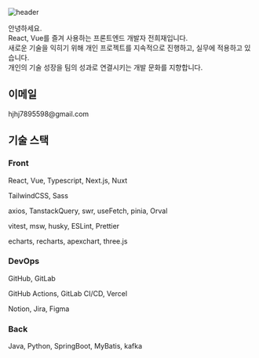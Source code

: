 ![header](https://capsule-render.vercel.app/api?type=waving&color=gradient&height=300&section=header&text=Jun%20huijae&fontSize=90&animation=fadeIn)

안녕하세요. <br>
React, Vue를 즐겨 사용하는 프론트엔드 개발자 전희재입니다.<br/>
새로운 기술을 익히기 위해 개인 프로젝트를 지속적으로 진행하고, 실무에 적용하고 있습니다.<br/>
개인의 기술 성장을 팀의 성과로 연결시키는 개발 문화를 지향합니다.<br/>

<h2>이메일</h2>
  hjhj7895598@gmail.com
<h2>기술 스택</h2>
<h3>Front</h3>
<p>React, Vue, Typescript, Next.js, Nuxt</p>
<p>TailwindCSS, Sass</p>
<p>axios, TanstackQuery, swr, useFetch, pinia, Orval</p>
<p>vitest, msw, husky, ESLint, Prettier</p>
<p>echarts, recharts, apexchart, three.js</p>
<h3>DevOps</h3>
<p>GitHub, GitLab</p>
<p>GitHub Actions, GitLab CI/CD, Vercel</p>
<p>Notion, Jira, Figma</p>
<h3>Back</h3>
<p>Java, Python, SpringBoot, MyBatis, kafka</p>
